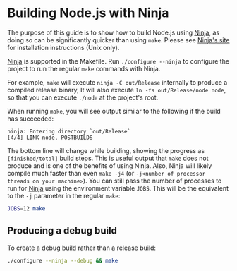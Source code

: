 # Building Node.js with Ninja

The purpose of this guide is to show how to build Node.js using [Ninja][], as
doing so can be significantly quicker than using `make`. Please see
[Ninja's site][Ninja] for installation instructions (Unix only).

[Ninja][] is supported in the Makefile. Run `./configure --ninja` to configure
the project to run the regular `make` commands with Ninja.

For example, `make` will execute `ninja -C out/Release` internally
to produce a compiled release binary, It will also execute
`ln -fs out/Release/node node`, so that you can execute `./node` at
the project's root.

When running `make`, you will see output similar to the following
if the build has succeeded:

```console
ninja: Entering directory `out/Release`
[4/4] LINK node, POSTBUILDS
```

The bottom line will change while building, showing the progress as
`[finished/total]` build steps. This is useful output that `make` does not
produce and is one of the benefits of using Ninja. Also, Ninja will likely
compile much faster than even `make -j4` (or
`-j<number of processor threads on your machine>`). You can still pass the
number of processes to run for [Ninja][] using the environment variable `JOBS`.
This will be the equivalent to the `-j` parameter in the regular `make`:

```sh
JOBS=12 make
```

## Producing a debug build

To create a debug build rather than a release build:

```sh
./configure --ninja --debug && make
```

[Ninja]: https://ninja-build.org/
